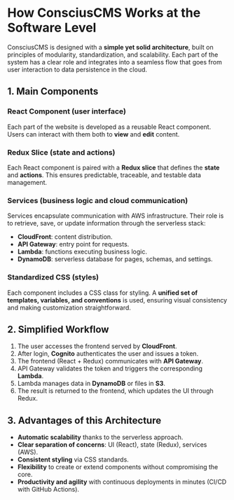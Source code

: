 # How ConsciusCMS Works at the Software Level  

ConsciusCMS is designed with a **simple yet solid architecture**, built on principles of modularity, standardization, and scalability. Each part of the system has a clear role and integrates into a seamless flow that goes from user interaction to data persistence in the cloud.  

## 1. Main Components  

### React Component (user interface)  
Each part of the website is developed as a reusable React component. Users can interact with them both to **view** and **edit** content.  

### Redux Slice (state and actions)  
Each React component is paired with a **Redux slice** that defines the **state** and **actions**. This ensures predictable, traceable, and testable data management.  

### Services (business logic and cloud communication)  
Services encapsulate communication with AWS infrastructure. Their role is to retrieve, save, or update information through the serverless stack:  
- **CloudFront**: content distribution.  
- **API Gateway**: entry point for requests.  
- **Lambda**: functions executing business logic.  
- **DynamoDB**: serverless database for pages, schemas, and settings.  

### Standardized CSS (styles)  
Each component includes a CSS class for styling. A **unified set of templates, variables, and conventions** is used, ensuring visual consistency and making customization straightforward.  

## 2. Simplified Workflow  

1. The user accesses the frontend served by **CloudFront**.  
2. After login, **Cognito** authenticates the user and issues a token.  
3. The frontend (React + Redux) communicates with **API Gateway**.  
4. API Gateway validates the token and triggers the corresponding **Lambda**.  
5. Lambda manages data in **DynamoDB** or files in **S3**.  
6. The result is returned to the frontend, which updates the UI through Redux.  

## 3. Advantages of this Architecture  

- **Automatic scalability** thanks to the serverless approach.  
- **Clear separation of concerns**: UI (React), state (Redux), services (AWS).  
- **Consistent styling** via CSS standards.  
- **Flexibility** to create or extend components without compromising the core.  
- **Productivity and agility** with continuous deployments in minutes (CI/CD with GitHub Actions).  